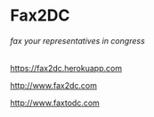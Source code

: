 # Fax2DC

###### fax your representatives in congress 

https://fax2dc.herokuapp.com

http://www.fax2dc.com

http://www.faxtodc.com
